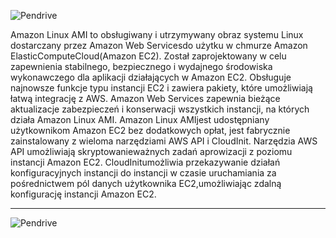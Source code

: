 

![Pendrive](1_03_4_Amazonlinux.png)

Amazon Linux AMI to obsługiwany i utrzymywany obraz systemu Linux dostarczany przez Amazon Web Servicesdo użytku w chmurze Amazon ElasticComputeCloud(Amazon EC2). Został zaprojektowany w celu zapewnienia stabilnego, bezpiecznego i wydajnego środowiska wykonawczego dla aplikacji działających w Amazon EC2. Obsługuje najnowsze funkcje typu instancji EC2 i zawiera pakiety, które umożliwiają łatwą integrację z AWS. Amazon Web Services zapewnia bieżące aktualizacje zabezpieczeń i konserwacji wszystkich instancji, na których działa Amazon Linux AMI. Amazon Linux AMIjest udostępniany użytkownikom Amazon EC2 bez dodatkowych opłat, jest fabrycznie zainstalowany z wieloma narzędziami AWS API i CloudInit. Narzędzia AWS API umożliwiają skryptowanieważnych zadań aprowizacji z poziomu instancji Amazon EC2. CloudInitumożliwia przekazywanie działań konfiguracyjnych instancji do instancji w czasie uruchamiania za pośrednictwem pól danych użytkownika EC2,umożliwiając zdalną konfigurację instancji Amazon EC2.

___

![Pendrive](1_04_3_AzureLinux.png)

